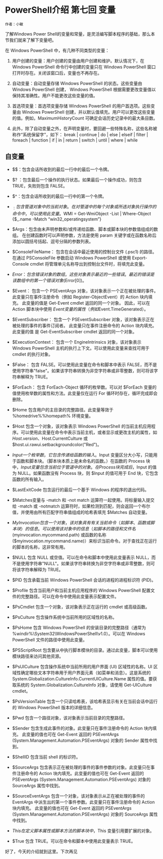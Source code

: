 # PowerShell介绍 第七回 变量
    作者：小敏


了解Windows Power Shell的变量和常量，是灵活编写脚本程序的基础，那么本节我们就来了解下变量吧。

在 Windows PowerShell 中，有几种不同类型的变量：


1. 用户创建的变量：用户创建的变量由用户创建和维护。默认情况下，在 Windows PowerShell 命令行中创建的变量只在 Windows PowerShell 窗口打开时存在。关闭该窗口后，变量也不再存在。


1. 自动变量：自动变量存储 Windows PowerShell 的状态。这些变量由 Windows PowerShell 创建，       Windows PowerShell 根据需要更改变量值以保持其准确性。用户不能更改这些变量的值。


1. 首选项变量：首选项变量存储 Windows PowerShell 的用户首选项。这些变量由 Windows PowerShell       创建，并以默认值填充。用户可以更改这些变量的值。例如，MaximumHistoryCount 可确定会话历史记录中的最大条目数。


1. 此外，除了自动变量之外，在声明变量时，要回避一些特殊名称，这些名称被称作“系统保留字”，如下：
break | continue | do | else | elseif | filter | foreach | function | if | in | return | switch | until | where | while


## 自变量




- $$：包含会话所收到的最后一行中的最后一个令牌。

- $? ：包含最后一个操作的执行状态。如果最后一个操作成功，则包含 TRUE，失败则包含 FALSE。
 
- $^：包含会话所收到的最后一行中的第一个令牌。
 
- $_：包含管道对象中的当前对象。在对管道中的每个对象或所选对象执行操作的命令中，可以使用此变量。$WMI = Get-WmiObject -List | Where-Object {$_.name -Match “win32_operatingsystem”}
 
- $Args：包含由未声明参数和/或传递给函数、脚本或脚本块的参数值组成的数组。
在创建函数时可以声明参数，方法是使用 param 关键字或在函数名称后添加以圆括号括起、逗号分隔的参数列表。

- $ConsoleFileName：
包含在会话中最近使用的控制台文件 (.psc1) 的路径。在通过 PSConsoleFile 参数启动 Windows PowerShell 或使用 Export-Console cmdlet 将管理单元名称导出到控制台文件时，将填充此变量。

- $Error： 
包含错误对象的数组，这些对象表示最近的一些错误。最近的错误是该数组中的第一个错误对象  ($Error[0])。

- $Event：
包含一个 PSEventArgs 对象，该对象表示一个正在被处理的事件。 
此变量只在事件注册命令（例如 Register-ObjectEvent）的 Action 块内填充。 此变量的值是 Get-Event cmdlet 返回的同一个对象。 因此，可以在 Action 脚本块中使用 $Event 变量的属性（例如$Event.TimeGenerated）。 

- $EventSubscriber：
包含一个 PSEventSubscriber 对象，该对象表示正在被处理的事件的事件订阅者。 此变量只在事件注册命令的 Action 块内填充。此变量的值 是 Get-EventSubscriber cmdlet 返回的同一个对象。
 


- $ExecutionContext：
包含一个 EngineIntrinsics 对象，该对象表示 Windows PowerShell 主机的执行上下文。可以使用此变量来查找可用于 cmdlet 的执行对象。


- $False：
包含 FALSE。可以使用此变量在命令和脚本中表示 FALSE，而不是使用字符串"false"。如果该字符串转换为非空字符串或非零整数，则可将该字符串解释为 TRUE。

- $ForEach：
包含 ForEach-Object 循环的枚举数。可以对 $ForEach 变量的值使用枚举数的属性和方法。此变量仅在运行 For 循环时存在，循环完成即会删除。

- $Home
包含用户的主目录的完整路径。此变量等效于 %homedrive%%homepath% 环境变量。

- $Host
包含一个对象，该对象表示 Windows PowerShell 的当前主机应用程序。可以使用此变量在命令中表示当前主机，或者显示或更改主机的属性，如 $Host.version、$Host.CurrentCulture 或 $host.ui.rawui.setbackgroundcolor("Red")。

- $Input
一个枚举数，它包含传递给函数的输入。$Input 变量区分大小写，只能用于函数和脚本块。（脚本块本质上是未命名的函数。）在函数的 Process 块中，$Input 变量包含当前位于管道中的对象。在 Process 块完成后，$Input 的值为 NULL。如果函数没有 Process 块，则 $Input 的值可用于 End 块，它包含函数的所有输入。


- $LastExitCode
包含运行的最后一个基于 Windows 的程序的退出代码。

- $Matches变量与 -match 和 -not match 运算符一起使用。将标量输入提交给 -match 或 -notmatch 运算符时，如果检测到匹配，则会返回一个布尔值，并使用由所有匹配字符串值组成的哈希表填充 $Matches 自动变量。

- $MyInvocation
包含一个对象，该对象具有有关当前命令（如脚本、函数或脚本块）的信息。可以使用该对象中的信息（如脚本的路径和文件名 ($myinvocation.mycommand.path) 或函数的名称  ($myinvocation.mycommand.name)）来标识当前命令。对于查找正在运行的脚本的名称，这非常有用。


- $NULL
包含 NULL 或空值。可以在命令和脚本中使用此变量表示 NULL，而不是使用字符串"NULL"。如果该字符串转换为非空字符串或非零整数，则可将该字符串解释为 TRUE。

- $PID
包含承载当前 Windows PowerShell 会话的进程的进程标识符 (PID)。

- $Profile
包含当前用户和当前主机应用程序的 Windows PowerShell 配置文件的完整路径。可以在命令中使用此变量表示配置文件。


- $PsCmdlet
包含一个对象，该对象表示正在运行的 cmdlet 或高级函数。

- $PsCulture
包含操作系统中当前所用的区域性的名称。

- $PsHome
包含 Windows PowerShell 的安装目录的完整路径（通常为 %windir%\System32\WindowsPowerShell\v1.0）。可以在 Windows PowerShell 文件的路径中使用此变量。

- $PSScriptRoot
包含要从中执行脚本模块的目录。通过此变量，脚本可以使用模块路径来访问其他资源。

- $PsUICulture
包含操作系统中当前所用的用户界面 (UI) 区域性的名称。UI 区域性确定哪些文本字符串用于用户界面元素（如菜单和消息）。这是系统的System.Globalization.CultureInfo.CurrentUICulture.Name 属性的值。要获取系统的 System.Globalization.CultureInfo 对象，请使用 Get-UICulture cmdlet。

- $PsVersionTable
包含一个只读哈希表，该哈希表显示有关在当前会话中运行的 Windows PowerShell 版本的详细信息。

- $Pwd
包含一个路径对象，该对象表示当前目录的完整路径。


- $Sender 
包含生成此事件的对象。此变量只在事件注册命令的 Action 块内填充。 此变量的值也可在 Get-Event 返回的 PSEventArgs (System.Management.Automation.PSEventArgs) 对象的 Sender 属性中找到。 

- $ShellID
包含当前 shell 的标识符。


- $SourceArgs 
包含表示正在被处理的事件的事件参数的对象。此变量只在事件注册命令的 Action 块内填充。此变量的值也可在 Get-Event 返回的 PSEventArgs  (System.Management.Automation.PSEventArgs) 对象的 SourceArgs 属性中找到。 


- $SourceEventArgs 
包含一个对象，该对象表示从正在被处理的事件的 EventArgs 中派生出的第一个事件参数。此变量只在事件注册命令的 Action 块内填充。 此变量的值也可在 Get-Event 返回的 PSEventArgs (System.Management.Automation.PSEventArgs) 对象的 SourceArgs 属性中找到。


- $This
在定义脚本属性或脚本方法的脚本块中，$This 变量引用要扩展的对象。


- $True
包含 TRUE。可以在命令和脚本中使用此变量表示 TRUE。

好了，今天的介绍就到这里。下次再见
